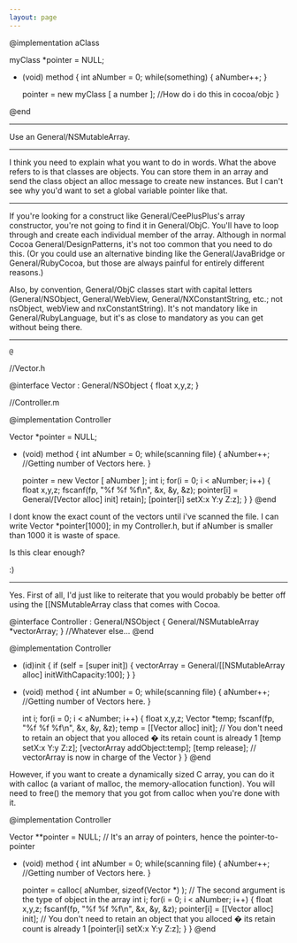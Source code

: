 ```yaml
---
layout: page
---
```


    

@implementation aClass

myClass *pointer = NULL;

- (void) method
{
     int aNumber = 0;
     while(something)
     {
          aNumber++;
     }

     pointer     = new myClass [ a number ];
     //How do i do this in cocoa/objc
}

@end


----

Use an General/NSMutableArray.

----

I think you need to explain what you want to do in words.  What the above refers to is that classes are objects.  You can store them in an array and send the class object an alloc message to create new instances.  But I can't see why you'd want to set a global variable pointer like that.

----

If you're looking for a construct like General/CeePlusPlus's array constructor, you're not going to find it in General/ObjC. You'll have to loop through and create each individual member of the array. Although in normal Cocoa General/DesignPattern<nowiki/>s, it's not too common that you need to do this. (Or you could use an alternative binding like the General/JavaBridge or General/RubyCocoa, but those are always painful for entirely different reasons.)

Also, by convention, General/ObjC classes start with capital letters (General/NSObject, General/WebView, General/NXConstantString, etc.; not nsObject, webView and nxConstantString). It's not mandatory like in General/RubyLanguage, but it's as close to mandatory as you can get without being there.

----

    @

//Vector.h

@interface Vector : General/NSObject
{
	float x,y,z;
}

//Controller.m

@implementation Controller

Vector *pointer = NULL;

- (void) method
{
     int aNumber = 0;
     while(scanning file)
     {
          aNumber++;
          //Getting number of Vectors here.
     }

     pointer  = new Vector [ aNumber ];
     int i;
     for(i = 0; i < aNumber; i++)
     {
	   float x,y,z;
	   fscanf(fp, "%f %f %f\n", &x, &y, &z);
	   pointer[i] = General/[Vector alloc] init] retain];
	   [pointer[i] setX:x Y:y Z:z];
     }
}
@end



I dont know the exact count of the vectors until i've scanned the file.
I can write Vector *pointer[1000]; in my Controller.h, but if aNumber is smaller than 1000 it is waste of space.

Is this clear enough?

:)

----

Yes. First of all, I'd just like to reiterate that you would probably be better off using the [[NSMutableArray class that comes with Cocoa.

    
@interface Controller : General/NSObject
{
     General/NSMutableArray *vectorArray;
}
//Whatever else...
@end

@implementation Controller

- (id)init
{
     if (self = [super init])
     {
          vectorArray = General/[[NSMutableArray alloc] initWithCapacity:100];
     }
}

- (void) method
{
     int aNumber = 0;
     while(scanning file)
     {
          aNumber++;
          //Getting number of Vectors here.
     }

     int i;
     for(i = 0; i < aNumber; i++)
     {
	   float x,y,z;
	   Vector *temp;
	   fscanf(fp, "%f %f %f\n", &x, &y, &z);
	   temp = [[Vector alloc] init]; // You don't need to retain an object that you alloced � its retain count is already 1
	   [temp setX:x Y:y Z:z];
	   [vectorArray addObject:temp];
	   [temp release]; // vectorArray is now in charge of the Vector
     }
}
@end


However, if you want to create a dynamically sized C array, you can do it with calloc (a variant of malloc, the memory-allocation function). You will need to free() the memory that you got from calloc when you're done with it.

    
@implementation Controller

Vector **pointer = NULL; // It's an array of pointers, hence the pointer-to-pointer

- (void) method
{
     int aNumber = 0;
     while(scanning file)
     {
          aNumber++;
          //Getting number of Vectors here.
     }

     pointer  = calloc( aNumber, sizeof(Vector *) ); // The second argument is the type of object in the array
     int i;
     for(i = 0; i < aNumber; i++)
     {
	   float x,y,z;
	   fscanf(fp, "%f %f %f\n", &x, &y, &z);
	   pointer[i] = [[Vector alloc] init]; // You don't need to retain an object that you alloced � its retain count is already 1
	   [pointer[i] setX:x Y:y Z:z];
     }
}
@end
